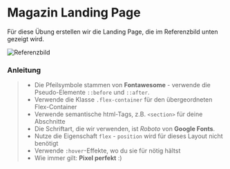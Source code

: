 # Magazin Landing Page

Für diese Übung erstellen wir die Landing Page, die im Referenzbild unten gezeigt wird.

![Referenzbild](/assets/reference-image.png)

### Anleitung

> - Die Pfeilsymbole stammen von **Fontawesome** - verwende die Pseudo-Elemente `::before` und `::after`.
> - Verwende die Klasse `.flex-container` für den übergeordneten Flex-Container
> - Verwende semantische html-Tags, z.B. `<section>` für deine Abschnitte
> - Die Schriftart, die wir verwenden, ist _Roboto_ von **Google Fonts**.
> - Nutze die Eigenschaft `flex` - `position` wird für dieses Layout nicht benötigt
> - Verwende `:hover`-Effekte, wo du sie für nötig hältst
> - Wie immer gilt: **Pixel perfekt** :)
